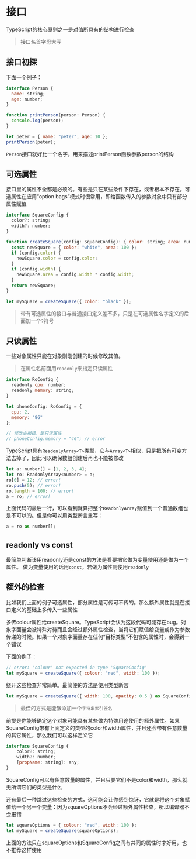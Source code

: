 # 接口
TypeScript的核心原则之一是对值所具有的结构进行检查

> 接口名首字母大写

## 接口初探
下面一个例子：

```javascript {1-4}
interface Person {
  name: string;
  age: number;
}

function printPerson(person: Person) {
  console.log(person);
}

let peter = { name: "peter", age: 10 };
printPerson(peter);
```

`Person`接口就好比一个名字，用来描述printPerson函数参数person的结构

## 可选属性
接口里的属性不全都是必须的。有些是只在某些条件下存在，或者根本不存在。可选属性在应用“option bags”模式时很常用，即给函数传入的参数对象中只有部分属性赋值

```javascript
interface SquareConfig {
  color?: string;
  width?: number;
}

function createSquare(config: SquareConfig): { color: string; area: number } {
  const newSquare = { color: "white", area: 100 };
  if (config.color) {
    newSquare.color = config.color;
  }
  if (config.width) {
    newSquare.area = config.width * config.width;
  }
  return newSquare;
}

let mySquare = createSquare({ color: "black" });
```

> 带有可选属性的接口与普通接口定义差不多，只是在可选属性名字定义的后面加一个`?`符号

## 只读属性
一些对象属性只能在对象刚刚创建的时候修改其值。

> 在属性名前面用`readonly`来指定只读属性

```javascript
interface RoConfig {
  readonly cpu: number;
  readonly memory: string;
}

let phoneConfig: RoConfig = {
  cpu: 2,
  memory: "8G"
};

// 修改会报错，是只读属性
// phoneConfig.memory = "4G"; // error
```

TypeScript具有`ReadonlyArray<T>`类型，它与`Array<T>`相似，只是把所有可变方法去掉了，因此可以确保数组创建后再也不能被修改

```javascript
let a: number[] = [1, 2, 3, 4];
let ro: ReadonlyArray<number> = a;
ro[0] = 12; // error!
ro.push(5); // error!
ro.length = 100; // error!
a = ro; // error!
```

上面代码的最后一行，可以看到就算把整个`ReadonlyArray`赋值到一个普通数组也是不可以的。但是你可以用类型断言重写：

```javascript
a = ro as number[];
```

## readonly vs const
最简单判断该用readonly还是const的方法是看要把它做为变量使用还是做为一个属性。 做为变量使用的话用`const`，若做为属性则使用`readonly`

## 额外的检查
比如我们上面的例子可选属性，部分属性是可传可不传的。那么额外属性就是在接口定义的基础上多传入一些属性

多传colour属性给createSquare。TypeScript会认为这段代码可能存在bug。对象字面量会被特殊对待而且会经过额外属性检查，当将它们赋值给变量或作为参数传递的时候。如果一个对象字面量存在任何“目标类型”不包含的属性时，会得到一个错误

下面的例子：

```javascript
// error: 'colour' not expected in type 'SquareConfig'
let mySquare = createSquare({ colour: "red", width: 100 });
```

绕开这些检查非常简单。最简便的方法是使用类型断言

```javascript
let mySquare = createSquare({ width: 100, opacity: 0.5 } as SquareConfig);
```

> 最佳的方式是能够添加一个`字符串索引签名`

前提是你能够确定这个对象可能具有某些做为特殊用途使用的额外属性。如果SquareConfig带有上面定义的类型的color和width属性，并且还会带有任意数量的其它属性，那么我们可以这样定义它

```javascript
interface SquareConfig {
    color?: string;
    width?: number;
    [propName: string]: any;
}
```

SquareConfig可以有任意数量的属性，并且只要它们不是color和width，那么就无所谓它们的类型是什么

还有最后一种跳过这些检查的方式，这可能会让你感到惊讶，它就是将这个对象赋值给一个另一个变量：因为squareOptions不会经过额外属性检查，所以编译器不会报错

```javascript
let squareOptions = { colour: "red", width: 100 };
let mySquare = createSquare(squareOptions);
```

上面的方法只在squareOptions和SquareConfig之间有共同的属性时才好用，也不推荐这样使用
